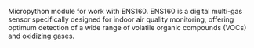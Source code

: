 Micropython module for work with ENS160.
ENS160 is a digital multi-gas sensor specifically designed for 
indoor air quality monitoring, offering optimum detection of a 
wide range of volatile organic compounds (VOCs) and oxidizing gases.